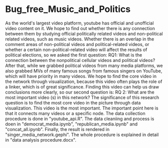 # Bug_free_Music_and_Politics
As the world's largest video platform, youtube has official and unofficial video content on it. We hope to find out whether there is any connection between them by studying official politically related videos and non-political related videos, such as music videos.  Whether there is an overlap in the comment areas of non-political videos and political-related videos, or whether a certain non-political-related video will affect the results of political elections, so we asked the first question: RQ1: What is the connection between the nonpolitical cellular videos and political videos? After that, while we grabbed political videos from many media platforms, we also grabbed MVs of many famous songs from famous singers on YouTube, which will have priority in many videos. We hope to find the core video in the network through visualization, because this video often plays the role of a linker, which is of great significance. Finding this video can help us draw conclusions more clearly, so our second question is: RQ 2: What are the most important video (s) in this network? The significance of this research question is to find the most core video in the picture through data visualization. This video is the most important. The important point here is that it connects many videos or a specific node.
The data collection procedure is done in "youtube_api.R". The data cleaniing and process is doen in "democrat_media.ipynb", "republican_media.ipynb" and "concat_all.ipynb". Finally, the result is rendered in "singer_media_network.gephi".
The whole procedure is explained in detail in "data analysis procedure.docx".
